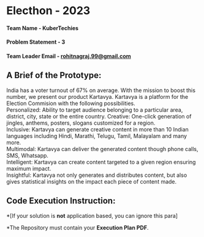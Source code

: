 # Electhon - 2023

#### Team Name - KuberTechies
#### Problem Statement - 3  
#### Team Leader Email - rohitnagraj.99@gmail.com

## A Brief of the Prototype:
India has a voter turnout of 67% on average. With the mission to boost this number, we present our product Kartavya. Kartavya is a platform for the Election Commision with the following possibilities.  
Personalized: Ability to target audience belonging to a particular area, district, city, state or the entire country.
Creative: One-click generation of jingles, anthems, posters, slogans customized for a region.  
Inclusive: Kartavya can generate creative content in more than 10 Indian languages including Hindi, Marathi, Telugu, Tamil, Malayalam and many more.  
Multimodal: Kartavya can deliver the generated content though phone calls, SMS, Whatsapp.  
Intelligent: Kartavya can create content targeted to a given region ensuring maximum impact.  
Insightful: Kartavya not only generates and distributes content, but also gives statistical insights on the impact each piece of content made.  

## Code Execution Instruction:
  *[If your solution is **not** application based, you can ignore this para]
  
 *The Repository must contain your **Execution Plan PDF**.
